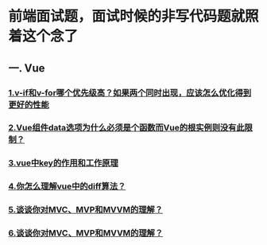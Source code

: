 # 前端面试题，面试时候的非写代码题就照着这个念了
## 一. Vue
### [1.v-if和v-for哪个优先级高？如果两个同时出现，应该怎么优化得到更好的性能](https://github.com/yunlovebo/FEinterview/issues/1) 
### [2.Vue组件data选项为什么必须是个函数而Vue的根实例则没有此限制？](https://github.com/yunlovebo/FEinterview/issues/2)
### [3.vue中key的作用和工作原理](https://github.com/yunlovebo/FEinterview/issues/3)
### [4.你怎么理解vue中的diff算法？](https://github.com/yunlovebo/FEinterview/issues/4)
### [5.谈谈你对MVC、MVP和MVVM的理解？](https://github.com/yunlovebo/FEinterview/issues/5)
### [6.谈谈你对MVC、MVP和MVVM的理解？](https://github.com/yunlovebo/FEinterview/issues/6)
